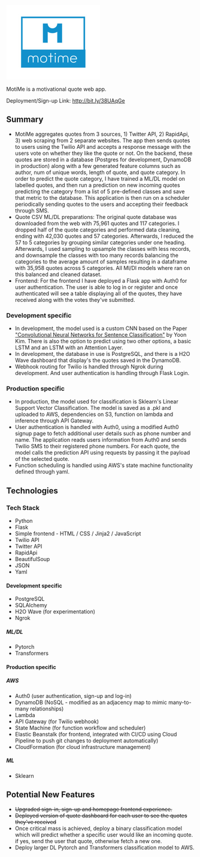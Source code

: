 ![MotiMe App](data/assets/moti_me_logo.jpg)

MotiMe is a motivational quote web app.

Deployment/Sign-up Link: http://bit.ly/38UAqGe

## Summary

- MotiMe aggregates quotes from 3 sources, 1) Twitter API, 2) RapidApi, 3) web scraping from 2 separate websites. The app then sends quotes to users using the Twilio API and accepts a response message with the users vote on whether they like the quote or not. On the backend, these quotes are stored in a database (Postgres for development, DynamoDB in production) along with a few generated feature columns such as author, num of unique words, length of quote, and quote category. In order to predict the quote category, I have trained a ML/DL model on labelled quotes, and then run a prediction on new incoming quotes predicting the category from a list of 5 pre-defined classes and save that metric to the database. This application is then run on a scheduler periodically sending quotes to the users and accepting their feedback through SMS.
- Quote CSV ML/DL preparations: The original quote database was downloaded from the web with 75,961 quotes and 117 categories. I dropped half of the quote categories and performed data cleaning, ending with 42,030 quotes and 57 categories. Afterwards, I reduced the 57 to 5 categories by grouping similar categories under one heading. Afterwards, I used sampling to upsample the classes with less records, and downsample the classes with too many records balancing the categories to the average amount of samples resulting in a dataframe with 35,958 quotes across 5 categories. All Ml/Dl models where ran on this balanced and cleaned dataset.
- Frontend: For the frontend I have deployed a Flask app with Auth0 for user authentication. The user is able to log in or register and once authenticated will see a table displaying all of the quotes, they have received along with the votes they've submitted.

### Development specific  

- In development, the model used is a custom CNN based on the Paper ["Convolutional Neural Networks for Sentence Classification"](https://arxiv.org/abs/1408.5882) by Yoon Kim. There is also the option to predict using two other options, a basic LSTM and an LSTM with an Attention Layer.
- In development, the database in use is PostgreSQL, and there is a H2O Wave dashboard that display's the quotes saved in the DynamoDB.
- Webhook routing for Twilio is handled through Ngrok during development. And user authentication is handling through Flask Login.  

### Production specific

- In production, the model used for classification is Sklearn's Linear Support Vector Classification. The model is saved as a .pkl and uploaded to AWS, dependencies on S3, function on lambda and inference through API Gateway.
- User authentication is handled with Auth0, using a modified Auth0 signup page to fetch additional user details such as phone number and name. The application reads users information from Auth0 and sends Twilio SMS to their registered phone numbers. For each quote, the model calls the prediction API using requests by passing it the payload of the selected quote.
- Function scheduling is handled using AWS's state machine functionality defined through yaml.

## Technologies

### Tech Stack

- Python
- Flask
- Simple frontend - HTML / CSS / Jinja2 / JavaScript
- Twilio API
- Twitter API
- RapidApi
- BeautifulSoup
- JSON
- Yaml

#### Development specific
- PostgreSQL
- SQLAlchemy
- H2O Wave (for experimentation)
- Ngrok

##### ML/DL
- Pytorch
- Transformers

#### Production specific

##### AWS

- Auth0 (user authentication, sign-up and log-in)
- DynamoDB (NoSQL - modified as an adjacency map to mimic many-to-many relationships)
- Lambda
- API Gateway (for Twilio webhook)
- State Machine (for function workflow and scheduler)
- Elastic Beanstalk (for frontend, integrated with CI/CD using Cloud Pipeline to push git changes to deployment automatically)
- CloudFormation (for cloud infrastructure management)

##### ML

- Sklearn

## Potential New Features

- ~~Upgraded sign-in, sign-up and homepage frontend experience.~~
- ~~Deployed version of quote dashboard for each user to see the quotes they've received~~
- Once critical mass is achieved, deploy a binary classification model which will predict whether a specific user would like an incoming quote. if yes, send the user that quote, otherwise fetch a new one.
- Deploy larger DL Pytorch and Transformers classification model to AWS.

